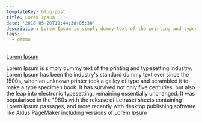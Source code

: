 ```yaml
---
templateKey: blog-post
title: Lorem Ipsum
date: '2018-05-20T19:44:30+05:30'
description: Lorem Ipsum is simply dummy text of the printing and typesetting industry.
tags:
  - demmo
---
```

<a href="http://www.google.co.in" class="button">Lorem Ipsum</a>

Lorem Ipsum is simply dummy text of the printing and typesetting industry. Lorem Ipsum has been the industry's standard dummy text ever since the 1500s, when an unknown printer took a galley of type and scrambled it to make a type specimen book. It has survived not only five centuries, but also the leap into electronic typesetting, remaining essentially unchanged. It was popularised in the 1960s with the release of Letraset sheets containing Lorem Ipsum passages, and more recently with desktop publishing software like Aldus PageMaker including versions of Lorem Ipsum

